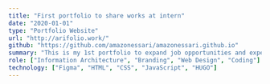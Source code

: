 ```yaml
---
title: "First portfolio to share works at intern"
date: "2020-01-01"
type: "Portfolio Website"
url: "http://arifolio.work/"
github: "https://github.com/amazonessari/amazonessari.github.io"
summary: "This is my 1st portfolio to expand job opportunities and experiment animation with JavaScript.  Built by the static site generating framework HUGO."
role: ["Information Architecture", "Branding", "Web Design", "Coding"]
technology: ["Figma", "HTML", "CSS", "JavaScript", "HUGO"]
---
```



